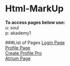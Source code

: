 # Html-MarkUp
**To access pages below use:** <br/>
u: soul <br/>
p: akademy1

###List of Pages
[Login Page](http://192.3.19.88/login.php)<br/>
[Profile Page](http://192.3.19.88/profile.php) <br/>
[Create Profile Pro](http://192.3.19.88/)<br/>
[Atrium Page](http://192.3.19.88/atrium.php)
